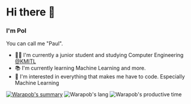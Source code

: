 # Hi there 👋
### I'm Pol 
You can call me "Paul".
- 🧑🏻 I'm currently a junior student and studying Computer Engineering [@KMITL](https://www.kmitl.ac.th/en)
- 📚 I'm currently learning Machine Learning and more.
- 🌟 I'm interested in everything that makes me have to code. Especially Machine Learning

[![Warapob's summary](https://github-profile-summary-cards.vercel.app/api/cards/profile-details?username=Warapob&theme=github_dark)](https://github.com/vn7n24fzkq/github-profile-summary-cards-example/tree/master/profile-summary-card-output)
![Warapob's lang](https://github-profile-summary-cards.vercel.app/api/cards/repos-per-language?username=Warapob&theme=github_dark)
![Warapob's productive time](https://github-profile-summary-cards.vercel.app/api/cards/productive-time?username=Warapob&theme=github_dark)
<!--![Warapob stat](https://github-profile-summary-cards.vercel.app/api/cards/stats?username=Warapob&theme=github_dark)-->









<!--
**Palapolla/Palapolla** is a ✨ _special_ ✨ repository because its `README.md` (this file) appears on your GitHub profile.

Here are some ideas to get you started:

- 🔭 I’m currently working on ...
- 🌱 I’m currently learning ...
- 👯 I’m looking to collaborate on ...
- 🤔 I’m looking for help with ...
- 💬 Ask me about ...
- 📫 How to reach me: ...
- 😄 Pronouns: ...
- ⚡ Fun fact: ...
I'm interested in everything that makes me have to code. But, there isn't one in particular just for now.
![Alt Text](https://media1.giphy.com/media/u2pmTWUi0MXjyrMaVj/giphy.gif?cid=ecf05e47t7kx18ffud6ac45jk3myg930d5r204wru2hiefvg&rid=giphy.gif&ct=g)
-->
